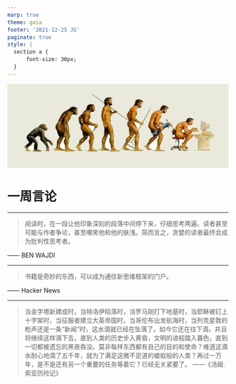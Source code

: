 ```yaml
---
marp: true
theme: gaia
footer: '2021-12-25 JG'
paginate: true
style: |
  section a {
      font-size: 30px;
  }
---
```


<!--
_class: lead gaia
_paginate: false
-->

![w:400](newhuman.jpg)
# 一周言论

---


>阅读时，在一段让他印象深刻的段落中间停下来，仔细思考两遍。读者甚至可能与作者争论，甚至嘲笑他和他的肤浅。简而言之，贪婪的读者最终会成为批判性思考者。

——  BEN WAJDI

---


>书籍是奇妙的东西，可以成为通往新思维框架的门户。

—— Hacker News

---

>当金字塔新建成时，当特洛伊陷落时，当罗马刚打下地基时，当耶稣被钉上十字架时，当征服者建立大英帝国时，当哥伦布出发航海时，当列克星敦的枪声还是一条“新闻”时，这水滴就已经在坠落了。如今它还在往下滴，并且将继续这样滴下去，直到人类的历史步入黄昏，文明的进程踏入暮色，直到一切都被遗忘的黑夜吞没。莫非每样东西都有自己的目的和使命？难道这滴水耐心地滴了五千年，就为了满足这微不足道的蝼蚁般的人类？再过一万年，是不是还有另一个重要的任务等着它？已经无关紧要了。
——《汤姆.索亚历险记》